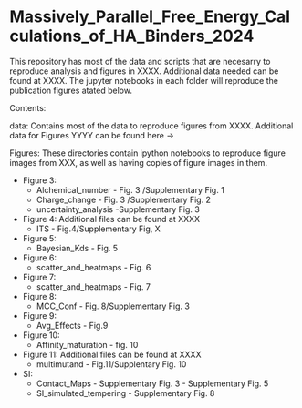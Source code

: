 # Massively_Parallel_Free_Energy_Calculations_of_HA_Binders_2024
This repository has most of the data and scripts that are necesarry to reproduce analysis and figures in XXXX. Additional data needed can be found at XXXX. The jupyter notebooks in each folder will reproduce the publication figures atated below.

Contents:

data: Contains most of the data to reproduce figures from XXXX. Additional data for Figures YYYY can be found here ->

Figures: These directories contain ipython notebooks to reproduce figure images from XXX, as well as having copies of figure images in them.
  * Figure 3:
       * Alchemical_number - Fig. 3 /Supplementary Fig. 1 
       * Charge_change - Fig. 3 /Supplementary Fig. 2 
       * uncertainty_analysis -Supplementary Fig. 3 
   * Figure 4: Additional files can be found at XXXX
       * ITS - Fig.4/Supplementary Fig, X
   * Figure 5:
       * Bayesian_Kds - Fig. 5
   * Figure 6:
       * scatter_and_heatmaps - Fig. 6
   * Figure 7:
       * scatter_and_heatmaps - Fig. 7
   * Figure 8:
       * MCC_Conf - Fig. 8/Supplementary Fig. 3
   * Figure 9:
       * Avg_Effects - Fig.9
   * Figure 10:
       *  Affinity_maturation - fig. 10
   * Figure 11: Additional files can be found at XXXX
       * multimutand - Fig.11/Supplentary Fig. 10  
   * SI:
       * Contact_Maps - Supplementary Fig. 3 - Supplementary Fig. 5
       *  SI_simulated_tempering - Supplementary Fig. 8
